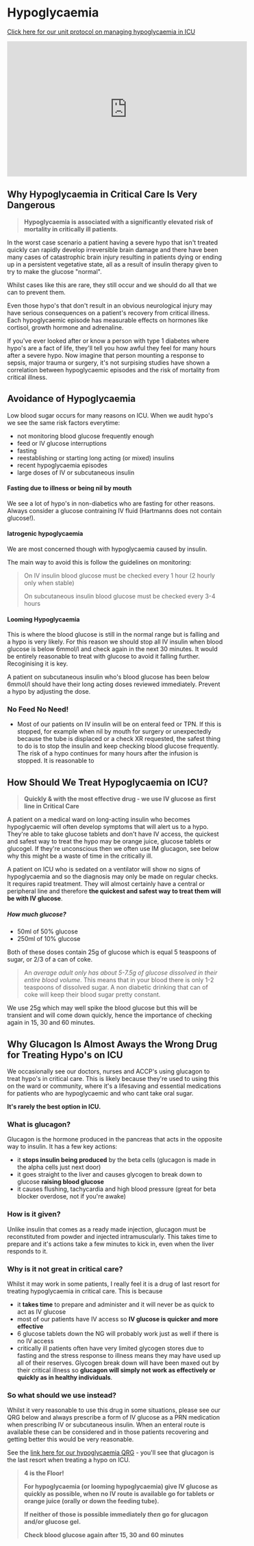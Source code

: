 # Hypoglycaemia


[Click here for our unit protocol on managing hypoglycaemia in ICU](https://www.northerncarealliance.nhs.uk/application/files/1117/2200/4200/NCACC034QRG1_V1_Hyperglycaemia_Hypoglycaemia_Critical_Care.pdf)

<iframe width="560" height="315" src="https://www.youtube.com/embed/HmofTWPZP4g?si=c-VMeiUz6AWVqWLa" title="YouTube video player" frameborder="0" allow="accelerometer; autoplay; clipboard-write; encrypted-media; gyroscope; picture-in-picture; web-share" referrerpolicy="strict-origin-when-cross-origin" allowfullscreen></iframe>


## Why Hypoglycaemia in Critical Care Is Very Dangerous


> **Hypoglycaemia is associated with a significantly elevated risk of mortality in critically ill patients**.

In the worst case scenario a patient having a severe hypo that isn't treated quickly can rapidly develop irreversible brain damage and there have been many cases of catastrophic brain injury resulting in patients dying or ending up in a persistent vegetative state, all as a result of insulin therapy given to try to make the glucose "normal". 

Whilst cases like this are rare, they still occur and we should do all that we can to prevent them. 


Even those hypo's that don't result in an obvious neurological injury may have serious consequences on a patient's recovery from critical illness. Each hypoglycaemic episode has measurable effects on hormones like cortisol, growth hormone and adrenaline. 


If you've ever looked after or know a person with type 1 diabetes where hypo's are a fact of life, they'll tell you how awful they feel for many hours after a severe hypo. Now imagine that person mounting a response to sepsis, major trauma or surgery, it's not surpising studies have shown a correlation between hypoglycaemic episodes and the risk of mortality from critical illness.  


## Avoidance of Hypoglycaemia

Low blood sugar occurs for many reasons on ICU. When we audit hypo's we see the same risk factors everytime:

* not monitoring blood glucose frequently enough
* feed or IV glucose interruptions
* fasting
* reestablishing or starting long acting (or mixed) insulins
* recent hypoglycaemia episodes
* large doses of IV or subcutaneous insulin 


#### Fasting due to illness or being nil by mouth

We see a lot of hypo's in non-diabetics who are fasting for other reasons. Always consider a glucose contraining IV fluid (Hartmanns does not contain glucose!). 


#### Iatrogenic hypoglycaemia 

We are most concerned though with hypoglycaemia caused by insulin. 

The main way to avoid this is follow the guidelines on monitoring:

> On IV insulin blood glucose must be checked every 1 hour (2 hourly only when stable)
>
> On subcutaneous insulin blood glucose must be checked every 3-4 hours


#### Looming Hypoglycaemia

This is where the blood glucose is still in the normal range but is falling and a hypo is very likely. For this reason we should stop all IV insulin when blood glucose is below 6mmol/l and check again in the next 30 minutes. It would be entirely reasonable to treat with glucose to avoid it falling further. Recoginising it is key.

A patient on subcutaneous insulin who's blood glucose has been below 6mmol/l should have their long acting doses reviewed immediately. Prevent a hypo by adjusting the dose. 


### No Feed No Need!

- Most of our patients on IV insulin will be on enteral feed or TPN. If this is stopped, for example when nil by mouth for surgery or unexpectedly because the tube is displaced or a check XR requested, the safest thing to do is to stop the insulin and keep checking blood glucose frequently. The risk of a hypo continues for many hours after the infusion is stopped. It is reasonable to


## How Should We Treat Hypoglycaemia on ICU?


> **Quickly & with the most effective drug - we use IV glucose as first line in Critical Care** 

A patient on a medical ward on long-acting insulin who becomes hypoglycaemic will often develop symptoms that will alert us to a hypo. They're able to take glucose tablets and don't have IV access, the quickest and safest way to treat the hypo may be orange juice, glucose tablets or glucogel. If they're unconscious then we often use IM glucagon, see below why this might be a waste of time in the critically ill. 

A patient on ICU who is sedated on a ventilator will show no signs of hypoglycaemia and so the diagnosis may only be made on regular checks. It requires rapid treatment. They will almost certainly have a central or peripheral line and therefore **the quickest and safest way to treat them will be with IV glucose**.

##### How much glucose?

* 50ml of 50% glucose 
* 250ml of 10% glucose

Both of these doses contain 25g of glucose which is equal 5 teaspoons of sugar, or 2/3 of a can of coke.  

> An _average adult only has about 5-7.5g of glucose dissolved in their entire blood volume_. This means that in your blood there is only 1-2 teaspoons of dissolved sugar. A non diabetic drinking that can of coke will keep their blood sugar pretty constant. 

We use 25g which may well spike the blood glucose but this will be transient and will come down quickly, hence the importance of checking again in 15, 30 and 60 minutes. 


## Why Glucagon Is Almost Aways the Wrong Drug for Treating Hypo's on ICU

We occasionally see our doctors, nurses and ACCP's using glucagon to treat hypo's in critical care. This is likely because they're used to using this on the ward or community, where it's a lifesaving and essential medications for patients who are hypoglycaemic and who cant take oral sugar.


**It's rarely the best option in ICU.**


### What is glucagon?

Glucagon is the hormone produced in the pancreas that acts in the opposite way to insulin. It has a few key actions:
* it **stops insulin being produced** by the beta cells (glucagon is made in the alpha cells just next door)
*  it goes straight to the liver and causes glycogen to break down to glucose **raising blood glucose** 
* it causes flushing, tachycardia and high blood pressure (great for beta blocker overdose, not if you're awake)

### How is it given?

Unlike insulin that comes as a ready made injection, glucagon must be reconstituted from powder and injected intramuscularly. This takes time to prepare and it's actions take a few minutes to kick in, even when the liver responds to it. 

### Why is it not great in critical care?


Whilst it may work in some patients, I really feel it is a drug of last resort for treating hypoglycaemia in critical care. This is because

* it **takes time** to prepare and administer and it will never be as quick to act as IV glucose
* most of our patients have IV access so **IV glucose is quicker and more effective**
* 6 glucose tablets down the NG will probably work just as well if there is no IV access
* critically ill patients often have very limited glycogen stores due to fasting and the stress response to illness means they may have used up all of their reserves. Glycogen break down will have been maxed out by their critical illness so **glucagon will simply not work as effectively or quickly as in healthy individuals**.

### So what should we use instead?


Whilst it very reasonable to use this drug in some situations, please see our QRG below and always prescribe a form of IV glucose as a PRN medication when prescribing IV or subcutaneous insulin. When an enteral route is available these can be considered and in those patients recovering and getting better this would be very reasonable. 


See the [link here for our hypoglycaemia QRG](https://www.northerncarealliance.nhs.uk/application/files/1117/2200/4200/NCACC034QRG1_V1_Hyperglycaemia_Hypoglycaemia_Critical_Care.pdf) - you'll see that glucagon is the last resort when treating a hypo on ICU.


> **4 is the Floor!**
>
> **For hypoglycaemia (or looming hypoglycaemia) give IV glucose as quickly as possible, when no IV route is available go for tablets or orange juice (orally or down the feeding tube).**
>
> **If neither of those is possible immediately _then_ go for glucagon and/or glucose gel.**
>
> **Check blood glucose again after 15, 30 and 60 minutes**


